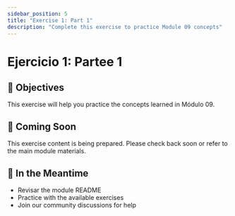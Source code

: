 ```yaml
---
sidebar_position: 5
title: "Exercise 1: Part 1"
description: "Complete this exercise to practice Module 09 concepts"
---
```


# Ejercicio 1: Partee 1

## 🎯 Objectives

This exercise will help you practice the concepts learned in Módulo 09.

## 📝 Coming Soon

This exercise content is being prepared. Please check back soon or refer to the main module materials.

## 🚀 In the Meantime

- Revisar the module README
- Practice with the available exercises
- Join our community discussions for help
